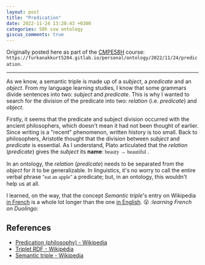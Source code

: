 ```yaml
---
layout: post
title: "Predication"
date: 2022-11-24 13:20:43 +0300
categories: 58h ssw ontology
giscus_comments: true
---
```


Originally posted here as part of the [CMPE58H](https://cmpe.boun.edu.tr/courses/cmpe58h) course: `https://furkanakkurt5204.gitlab.io/personal/ontology/2022/11/24/predication`.

---

As we know, a semantic triple is made up of a _subject_, a _predicate_ and an _object_. From my language learning studies, I know that some grammars divide sentences into two: _subject_ and _predicate_. This is why I wanted to search for the division of the predicate into two: _relation_ (i.e. _predicate_) and _object_.

Firstly, it seems that the predicate and subject division occurred with the ancient philosophers, which doesn't mean it had not been thought of earlier. Since writing is a "recent" phenomenon, written history is too small. Back to philosophers, Aristotle thought that the division between _subject_ and _predicate_ is essential. As I understand, Plato articulated that the _relation_ (_predicate_) gives the _subject_ its **name**: <span style="font-family: georgia"> beauty → beautiful </span> .

In an ontology, the _relation_ (_predicate_) needs to be separated from the _object_ for it to be generalizable. In linguistics, it's no worry to call the entire verbal phrase <span style="font-family: georgia"> "eat an apple" </span> a predicate; but, in an ontology, this wouldn't help us at all.

<!-- Philosophers -->

<!-- it seems early committing didn't publish it, needed another change after the date -->

I learned, on the way, that the concept _Semantic triple_'s entry on Wikipedia [in French](https://fr.wikipedia.org/wiki/Triplet_RDF) is a whole lot longer than the one [in English](https://en.wikipedia.org/wiki/Semantic_triple). 😮 _:learning French on Duolingo:_

## References

- [Predication (philosophy) - Wikipedia](<https://en.wikipedia.org/wiki/Predication_(philosophy)>)
- [Triplet RDF - Wikipédia](https://fr.wikipedia.org/wiki/Triplet_RDF)
- [Semantic triple - Wikipedia](https://en.wikipedia.org/wiki/Semantic_triple)

